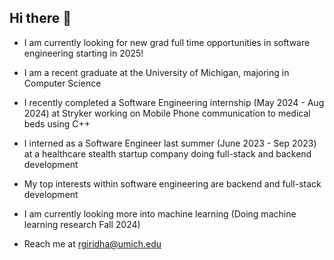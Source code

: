 ## Hi there 👋

<!--
**rahulgiridhar1/rahulgiridhar1** is a ✨ _special_ ✨ repository because its `README.md` (this file) appears on your GitHub profile.

Here are some ideas to get you started:

- 🔭 I’m currently working on ...
- 🌱 I’m currently learning ...
- 👯 I’m looking to collaborate on ...
- 🤔 I’m looking for help with ...
- 💬 Ask me about ...
- 📫 How to reach me: ...
- 😄 Pronouns: ...
- ⚡ Fun fact: ...
-->

- I am currently looking for new grad full time opportunities in software engineering starting in 2025!
- I am a recent graduate at the University of Michigan, majoring in Computer Science
- I recently completed a Software Engineering internship (May 2024 - Aug 2024) at Stryker working on Mobile Phone communication to medical beds using C++
- I interned as a Software Engineer last summer (June 2023 - Sep 2023) at a healthcare stealth startup company doing full-stack and backend development
- My top interests within software engineering are backend and full-stack development
- I am currently looking more into machine learning (Doing machine learning research Fall 2024)

- Reach me at rgiridha@umich.edu
